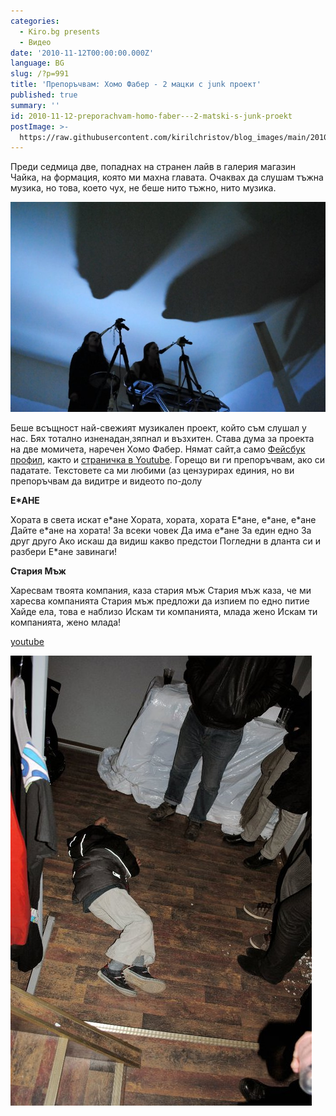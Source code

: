 ```yaml
---
categories:
  - Kiro.bg presents
  - Видео
date: '2010-11-12T00:00:00.000Z'
language: BG
slug: /?p=991
title: 'Препоръчвам: Хомо Фабер - 2 мацки с junk проект'
published: true
summary: ''
id: 2010-11-12-preporachvam-homo-faber---2-matski-s-junk-proekt
postImage: >-
  https://raw.githubusercontent.com/kirilchristov/blog_images/main/2010/11/75875_105101486224935_100001752517417_39243_3645718_n.jpg
---
```


Преди седмица две, попаднах на странен лайв в галерия магазин Чайка, на формация, която ми махна главата. Очаквах да слушам тъжна музика, но това, което чух, не беше нито тъжно, нито музика.

![Хомо Фабер в галерия Чайка](https://raw.githubusercontent.com/kirilchristov/blog_images/main/2010/11/75875_105101486224935_100001752517417_39243_3645718_n.jpg)

Беше всъщност най-свежият музикален проект, който съм слушал у нас. Бях тотално изненадан,зяпнал и възхитен. Става дума за проекта на две момичета, наречен Хомо Фабер. Нямат сайт,а само [Фейсбук профил](http://www.facebook.com/profile.php?id=100001752517417), както и [страничка в Youtube](http://www.youtube.com/HomoFaberHomoFaber). Горещо ви ги препоръчвам, ако си падатате. Текстовете са ми любими (аз цензурирах единия, но ви препоръчвам да видитре и видеото по-долу

**Е\*АНЕ**

Хората в света искат е\*ане Хората, хората, хората Е\*ане, е\*ане, е\*ане Дайте е\*ане на хората! За всеки човек Да има е\*ане За един едно За друг друго Ако искаш да видиш какво предстои Погледни в дланта си и разбери Е\*ане завинаги!

**Стария Мъж**

Харесвам твоята компания, каза стария мъж Стария мъж каза, че ми харесва компанията Стария мъж предложи да изпием по едно питие Хайде ела, това е наблизо Искам ти компанията, млада жено Искам ти компанията, жено млада!

[youtube](https://www.youtube.com/watch?v=lczLyo4DT_Q)

![Бесен фен припаднал от танци (Снимка: профилът им във Фейсбук)](https://raw.githubusercontent.com/kirilchristov/blog_images/main/2010/11/148710_105101476224936_100001752517417_39242_5579837_n.jpg)
